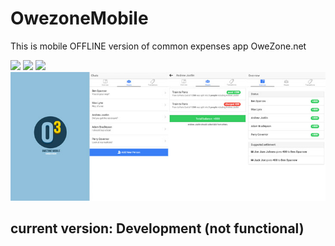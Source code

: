 # OwezoneMobile
This is mobile OFFLINE version of common expenses app OweZone.net 

<img src ="http://www.freelance-webexpert.fr/wp-content/uploads/2014/03/angularjs.png" width="100px"/>
<img src ="https://d1qb2nb5cznatu.cloudfront.net/startups/i/66850-ac2b465ba09878982c895a02ed7a5339-medium_jpg.jpg?buster=1392145966" width="80px"/>
<img src ="http://cordova.apache.org/images/cordova_256.png" width="100px"/> 

<img src ="https://raw.githubusercontent.com/kocasp/OwezoneMobile/master/screens.jpg"/>

## current version: Development (not functional)
